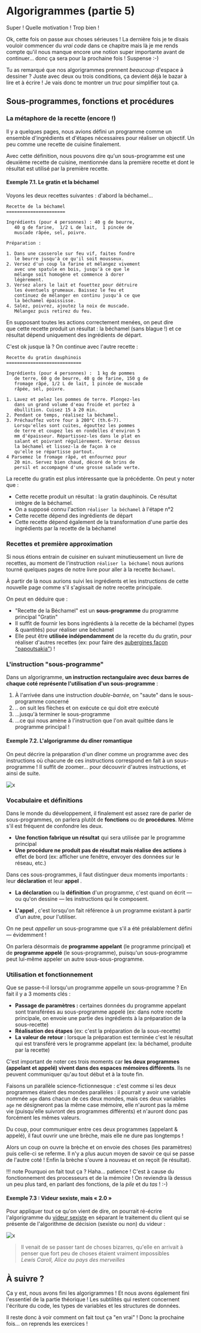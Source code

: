 
Algorigrammes (partie 5)
==============================

Super ! Quelle motivation ! Trop bien ! 

Ok, cette fois on passe aux choses sérieuses ! La dernière fois je te disais vouloir commencer du _vrai code_ dans ce chapitre mais là je me rends compte qu'il nous manque encore une notion super importante avant de continuer... donc ça sera pour la prochaine fois ! Suspense :-)

Tu as remarqué que nos algorigrammes prennent _beaucoup_ d'espace à dessiner ?  Juste avec deux ou trois conditions, ça devient déjà le bazar à lire et à écrire ! Je vais donc te montrer un _truc_ pour simplifier tout ça.

Sous-programmes, fonctions et procédures
--------------------

### La métaphore de la recette (encore !)

Il y a quelques pages, nous avions défini un programme comme un ensemble d'ingrédients et d'étapes nécessaires pour réaliser un objectif. Un peu comme une recette de cuisine finalement. 

Avec cette définition, nous pouvons dire qu'un sous-programme est une deuxième recette de cuisine, mentionnée dans la première recette et dont le résultat est utilisé par la première recette.


#### Exemple 7.1. Le gratin et la béchamel

Voyons les deux recettes suivantes : d'abord la béchamel...

~~~
Recette de la béchamel
======================

Ingrédients (pour 4 personnes) : 40 g de beurre,
   40 g de farine,  1/2 L de lait,  1 pincée de
   muscade râpée, sel, poivre.

Préparation :

1. Dans une casserole sur feu vif, faites fondre
   le beurre jusqu'à ce qu'il soit mousseux. 
2. Versez d'un coup la farine et mélangez vivement
   avec une spatule en bois, jusqu'à ce que le
   mélange soit homogène et commence à dorer
   légèrement. 
3. Versez alors le lait et fouettez pour détruire
   les éventuels grumeaux. Baissez le feu et
   continuez de mélanger en continu jusqu'à ce que
   la béchamel épaississe. 
4. Salez, poivrez, ajoutez la noix de muscade.
   Mélangez puis retirez du feu.
~~~

En supposant toutes les actions correctement menées, on peut dire que cette recette produit un résultat : la béchamel (sans blague !)
et ce résultat dépend uniquement des ingrédients de départ.

C'est ok jusque là ? On continue avec l'autre recette :

~~~
Recette du gratin dauphinois
============================

Ingrédients (pour 4 personnes) :  1 kg de pommes
   de terre, 60 g de beurre, 40 g de farine, 150 g de
   fromage râpé, 1/2 L de lait, 1 pincée de muscade
   râpée, sel, poivre.

1. Lavez et pelez les pommes de terre. Plongez-les
   dans un grand volume d'eau froide et portez à
   ébullition. Cuisez 15 à 20 min.
2. Pendant ce temps, réalisez la béchamel.
3. Préchauffez votre four à 200°C (th.6-7).
   Lorsqu'elles sont cuites, égouttez les pommes
   de terre et coupez les en rondelles d'environ 5
   mm d'épaisseur. Répartissez-les dans le plat en
   salant et poivrant régulièrement. Versez dessus
   la béchamel et lissez-la de façon à ce 
   qu'elle se répartisse partout. 
4 Parsemez le fromage râpé, et enfournez pour
   20 min. Servez bien chaud, décoré de brins de
   persil et accompagné d'une grosse salade verte.
~~~

La recette du gratin est plus intéressante que la précédente. 
On peut y noter que :

* Cette recette produit un résultat : la gratin dauphinois. Ce résultat 
  intègre de la béchamel.
* On a supposé connu l'action ``réaliser la béchamel`` à l'étape n°2
* Cette recette dépend des ingrédients de départ
* Cette recette dépend également de 
  la transformation d'une partie des ingrédients par la recette de la béchamel

### Recettes et première approximation

Si nous étions entrain de cuisiner en suivant minutieusement un livre de recettes, au moment de l'instruction ``réaliser la béchamel`` nous aurions tourné
quelques pages de notre livre pour aller à la recette ̀``Béchamel``. 

À partir de là nous aurions suivi les ingrédients et les instructions de cette nouvelle page comme s'il s'agissait de notre recette principale.

On peut en déduire que : 

* "Recette de la Béchamel" est un __sous-programme__ du programme 
    principal "Gratin" 
* Il suffit de fournir les bons ingrédients à la recette de la béchamel (types & quantités) pour réaliser une béchamel
* Elle peut être __utilisée indépendamment__ de la recette du du gratin, pour réaliser d'autres recettes (ex: pour faire des [aubergines façon "papoutsakia"](http://www.fashioncooking.fr/2012/06/melitzanes-papoutsakia-aubergines-farcies-grecques/)) ! 

### L'instruction "sous-programme"

Dans un algorigramme, __un instruction rectangulaire avec deux barres de chaque coté représente l'utilisation d'un sous-programme__ :

1. À l'arrivée dans une instruction _double-barrée_, on "saute" dans le sous-programme concerné
2. .. on suit les flèches et on exécute ce qui doit etre exécuté
3. ...jusqu'à terminer le sous-programme
4. ...ce qui nous amène à l'instruction que l'on avait quittée dans le programme principal !

#### Exemple 7.2. L'algorigramme du dîner romantique

On peut décrire la préparation d'un dîner comme un programme avec des instructions où chacune de ces instructions correspond en fait à un sous-programme ! Il suffit de zoomer... pour découvrir d'autres instructions, et ainsi de suite.

![x](algorigrammes/exemple-sous-programme.png)


### Vocabulaire et définitions

Dans le monde du développement, il finalement est assez rare de parler de sous-programmes,
on parlera plutôt de __fonctions__ ou de __procédures__. Même s'il est fréquent de confondre les deux.

* __Une fonction fabrique un résultat__ qui sera utilisée par le programme  principal
* __Une procédure ne produit pas de résultat mais réalise des actions__ à effet de bord (ex: afficher une fenêtre, envoyer des données sur le réseau, etc.)

Dans ces sous-programmes, il faut distinguer deux moments importants : leur __déclaration__ et leur __appel__ .

* __La déclaration__ ou la __définition__ d'un programme, c'est quand on écrit &mdash; ou qu'on dessine &mdash; les instructions qui le composent.

* __L'appel__ , c'est lorsqu'on fait référence à un programme existant à partir d'un autre, pour l'utiliser.

On ne peut _appeller_ un sous-programme que s'il a été préalablement défini  &mdash; évidemment !

On parlera désormais de __programme appelant__ (le programme principal) et de __programme appelé__ (le sous-programme), puisqu'un sous-programme peut lui-même appeler un autre sous-sous-programme.


### Utilisation et fonctionnement

Que se passe-t-il lorsqu'un programme appelle un sous-programme ? En fait il y a 3 moments clés : 

* __Passage de paramètres :__ certaines données du programme appelant sont transférées au sous-programme appelé (ex: dans notre recette principale, on envoie une partie des ingrédients à la préparation de la sous-recette)
* __Réalisation des étapes__ (ex: c'est la préparation de la sous-recette)
* __La valeur de retour :__ lorsque la préparation est terminée c'est le résultat qui est transféré vers le programme appelant (ex: la béchamel, produite par la recette)

C'est important de noter ces trois moments car __les deux programmes (appelant et appelé) vivent dans des espaces mémoires différents__. Ils ne peuvent communiquer qu'au tout début et à la toute fin.

Faisons un parallèle science-fictionnesque : c'est comme si les deux programmes étaient des mondes parallèles : il pourrait y avoir une variable nommée ``age`` dans chacun de ces deux mondes, mais ces deux variables ``age`` ne désigneront pas la même case mémoire, elle n'auront pas la même vie (puisqu'elle suivront des programmes différents) et n'auront donc pas forcément les mêmes valeurs.

Du coup, pour communiquer entre ces deux programmes (appelant & appelé), il faut ouvrir une une brèche, mais elle ne dure pas longtemps ! 

Alors un coup on ouvre la brèche et on envoie des choses (les paramètres) puis celle-ci se referme. Il n'y a plus aucun moyen de savoir ce qui se passe de l'autre coté ! Enfin la brèche s'ouvre à nouveau et on reçoit (le résultat).

!!! note 
    Pourquoi on fait tout ça ? Haha... patience ! C'est à cause du fonctionnement des processeurs et de la mémoire ! On reviendra là dessus un peu plus tard, en parlant des fonctions, de la _pile_ et du _tas_ ! :-)

#### Exemple 7.3 : Videur sexiste, mais « 2.0 »

Pour appliquer tout ce qu'on vient de dire, on pourrait ré-écrire l'algorigramme du [videur sexiste](/05-algorigrammes/#exemple-52-le-videur-sexiste) en séparant le traitement du client qui se présente de l'algorithme de décision (sexiste ou non) du videur :

![x](algorigrammes/exemple-videur-ss-programmes.png)


> Il venait de se passer tant de choses bizarres, qu'elle en arrivait à penser que fort peu de choses étaient vraiment impossibles <br>
> <em>Lewis Caroll, Alice au pays des merveilles</em>


À suivre ?
----------

Ça y est, nous avons fini les algorigrammes ! Et nous avons également fini l'essentiel de la partie théorique !
Les subtilités qui restent concernent l'écriture du code, les types de variables et les structures de données.

Il reste donc à voir comment on fait tout ça "en vrai" !
Donc la prochaine fois... on reprends les exercices !

